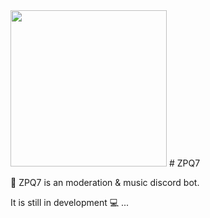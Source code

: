 <img src="https://cdn.discordapp.com/avatars/742537411505946706/0c30c8cc9fd65812228457c88acd23d1.png?size=1024" width="250"> 
# ZPQ7 

🤖 ZPQ7 is an moderation & music discord bot.

It is still in development 💻 ...

